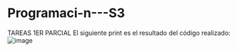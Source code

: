 # Programaci-n---S3
TAREAS 1ER PARCIAL
El siguiente print es el resultado del código realizado:
![image](https://github.com/josesamaniego14/Programaci-n---S3/assets/169215284/295dee10-61b2-437b-8420-58ab791f2282)
